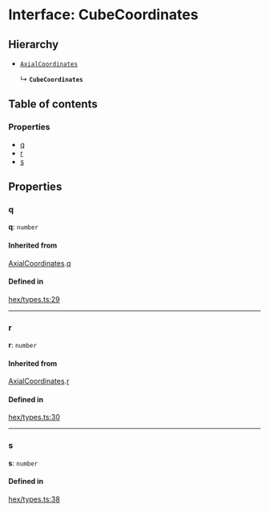 # Interface: CubeCoordinates

## Hierarchy

- [`AxialCoordinates`](AxialCoordinates.md)

  ↳ **`CubeCoordinates`**

## Table of contents

### Properties

- [q](CubeCoordinates.md#q)
- [r](CubeCoordinates.md#r)
- [s](CubeCoordinates.md#s)

## Properties

### <a id="q" name="q"></a> q

 **q**: `number`

#### Inherited from

[AxialCoordinates](AxialCoordinates.md).[q](AxialCoordinates.md#q)

#### Defined in

[hex/types.ts:29](https://github.com/flauwekeul/honeycomb/blob/next/src/hex/types.ts#L29)

___

### <a id="r" name="r"></a> r

 **r**: `number`

#### Inherited from

[AxialCoordinates](AxialCoordinates.md).[r](AxialCoordinates.md#r)

#### Defined in

[hex/types.ts:30](https://github.com/flauwekeul/honeycomb/blob/next/src/hex/types.ts#L30)

___

### <a id="s" name="s"></a> s

 **s**: `number`

#### Defined in

[hex/types.ts:38](https://github.com/flauwekeul/honeycomb/blob/next/src/hex/types.ts#L38)
